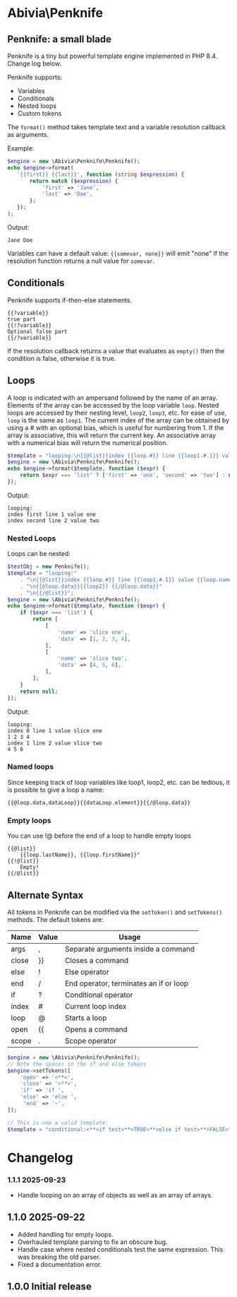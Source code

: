 # Abivia\Penknife

## Penknife: a small blade

Penknife is a tiny but powerful template engine implemented in PHP 8.4. Change log below.

Penknife supports:
* Variables
* Conditionals
* Nested loops
* Custom tokens

The `format()` method takes template text and a variable resolution callback as arguments.

Example:

```php
$engine = new \Abivia\Penknife\Penknife();
echo $engine->format(
   '{{first}} {{last}}', function (string $expression) {
       return match ($expression) {
           'first' => 'Jane',
           'last' => 'Doe',
       };
   });
);
```
Output:
```
Jane Doe
```

Variables can have a default value: `{{somevar, none}}` will emit "none"
if the resolution function returns a null value for `somevar`.

## Conditionals

Penknife supports if-then-else statements.

```
{{?variable}}
true part
{{!?variable}}
Optional false part
{{/?variable}}
```
If the resolution callback returns a value that evaluates as `empty()` then the condition is false,
otherwise it is true.

## Loops

A loop is indicated with an ampersand followed by the name of an array. 
Elements of the array can be accessed by the loop variable `loop`. 
Nested loops are accessed by their nesting level, `loop2`, `loop3`, etc.
for ease of use, `loop` is the same as `loop1`. 
The current index of the array can be obtained by using a # with an optional bias,
which is useful for numbering from 1.
If the array is associative, this will return the current key.
An associative array with a numerical bias will return the numerical position.

```php
$template = "looping:\n{{@list}}index {{loop.#}} line {{loop1.#.1}} value {{loop}}\n{{/@list}}";
$engine = new \Abivia\Penknife\Penknife();
echo $engine->format($template, function ($expr) {
    return $expr === 'list' ? ['first' => 'one', 'second' => 'two'] : null;
});
```

Output:
```
looping:
index first line 1 value one
index second line 2 value two
```

### Nested Loops

Loops can be nested:

```php
$testObj = new Penknife();
$template = "looping:"
    . "\n{{@list}}index {{loop.#}} line {{loop1.#.1}} value {{loop.name}}"
    . "\n{{@loop.data}}{{loop2}} {{/@loop.data}}"
    . "\n{{/@list}}";
$engine = new \Abivia\Penknife\Penknife();
echo $engine->format($template, function ($expr) {
    if ($expr === 'list') {
        return [
            [
                'name' => 'slice one',
                'data' => [1, 2, 3, 4],
            ],
            [
                'name' => 'slice two',
                'data' => [4, 5, 6],
            ],
        ];
    }
    return null;
});
```

Output:
```
looping:
index 0 line 1 value slice one
1 2 3 4 
index 1 line 2 value slice two
4 5 6 
```

### Named loops

Since keeping track of loop variables like loop1, loop2, etc. can be tedious,
it is possible to give a loop a name:

```
{{@loop.data,dataLoop}}{{dataLoop.element}}{{/@loop.data}}
```

### Empty loops

You can use !@ before the end of a loop to handle empty loops

```
{{@list}}
    {{loop.lastName}}, {{loop.firstName}}"
{{!@list}}
    Empty!
{{/@list}}

```

## Alternate Syntax

All tokens in Penknife can be modified via the `setToken()` and `setTokens()` methods.
The default tokens are:


|  Name | Value  | Usage |
|---|---|---|
|args|,| Separate arguments inside a command|
|close|}}|Closes a command|
|else|!|Else operator|
|end|/|End operator, terminates an if or loop|
|if|?|Conditional operator|
|index|#|Current loop index|
|loop|@|Starts a loop|
|open|{{|Opens a command|
|scope|.|Scope operator|

```php
$engine = new \Abivia\Penknife\Penknife();
// Note the spaces in the if and else tokens
$engine->setTokens([
    'open' => '<**<', 
    'close' => '>**>', 
    'if' => 'if ', 
    'else' => 'else ',
     'end' => '~',
]);

// This is now a valid template:
$template = "conditional:<**<if test>**>TRUE<**<else if test>**>FALSE<**<~if test>**>."

```

# Changelog

### 1.1.1 2025-09-23

* Handle looping on an array of objects as well as an array of arrays.

## 1.1.0 2025-09-22

* Added handling for empty loops.
* Overhauled template parsing to fix an obscure bug.
* Handle case where nested conditionals test the same expression. This was breaking the old parser.
* Fixed a documentation error.

## 1.0.0 Initial release
